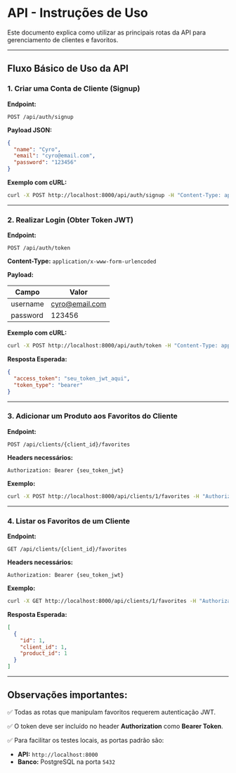 
# API - Instruções de Uso

Este documento explica como utilizar as principais rotas da API para gerenciamento de clientes e favoritos.

---

## Fluxo Básico de Uso da API

### 1. Criar uma Conta de Cliente (Signup)

**Endpoint:**

```
POST /api/auth/signup
```

**Payload JSON:**

```json
{
  "name": "Cyro",
  "email": "cyro@email.com",
  "password": "123456"
}
```

**Exemplo com cURL:**

```bash
curl -X POST http://localhost:8000/api/auth/signup -H "Content-Type: application/json" -d '{"name":"Cyro","email":"cyro@email.com","password":"123456"}'
```

---

### 2. Realizar Login (Obter Token JWT)

**Endpoint:**

```
POST /api/auth/token
```

**Content-Type:** `application/x-www-form-urlencoded`

**Payload:**

| Campo     | Valor          |
|-----------|----------------|
| username  | cyro@email.com |
| password  | 123456         |

**Exemplo com cURL:**

```bash
curl -X POST http://localhost:8000/api/auth/token -H "Content-Type: application/x-www-form-urlencoded" -d "username=cyro@email.com&password=123456"
```

**Resposta Esperada:**

```json
{
  "access_token": "seu_token_jwt_aqui",
  "token_type": "bearer"
}
```

---

### 3. Adicionar um Produto aos Favoritos do Cliente

**Endpoint:**

```
POST /api/clients/{client_id}/favorites
```

**Headers necessários:**

```
Authorization: Bearer {seu_token_jwt}
```

**Exemplo:**

```bash
curl -X POST http://localhost:8000/api/clients/1/favorites -H "Authorization: Bearer seu_token_jwt_aqui" -H "Content-Type: application/json" -d '{"product_id": 1}'
```

---

### 4. Listar os Favoritos de um Cliente

**Endpoint:**

```
GET /api/clients/{client_id}/favorites
```

**Headers necessários:**

```
Authorization: Bearer {seu_token_jwt}
```

**Exemplo:**

```bash
curl -X GET http://localhost:8000/api/clients/1/favorites -H "Authorization: Bearer seu_token_jwt_aqui"
```

**Resposta Esperada:**

```json
[
  {
    "id": 1,
    "client_id": 1,
    "product_id": 1
  }
]
```

---

## Observações importantes:

✅ Todas as rotas que manipulam favoritos requerem autenticação JWT.

✅ O token deve ser incluído no header **Authorization** como **Bearer Token**.

✅ Para facilitar os testes locais, as portas padrão são:
- **API:** `http://localhost:8000`
- **Banco:** PostgreSQL na porta `5432`
